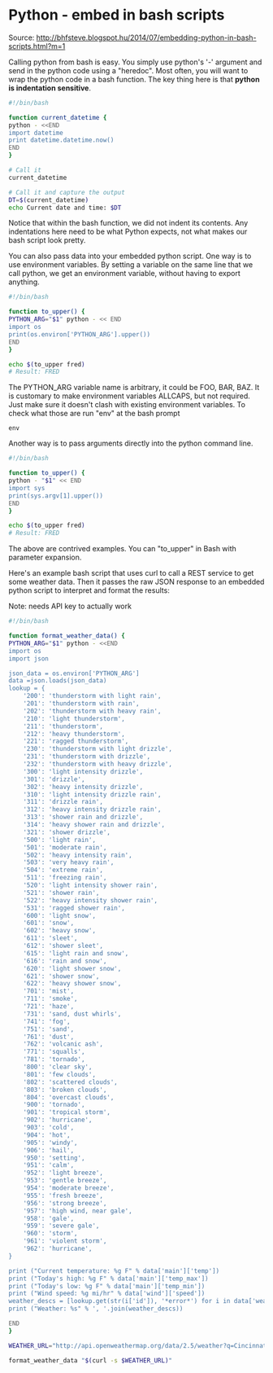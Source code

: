 # Python - embed in bash scripts

Source:
<http://bhfsteve.blogspot.hu/2014/07/embedding-python-in-bash-scripts.html?m=1>

Calling python from bash is easy. You simply use python's '-' argument
and send in the python code using a "heredoc". Most often, you will want
to wrap the python code in a bash function. The key thing here is that
**python is indentation sensitive**.

``` bash
#!/bin/bash

function current_datetime {
python - <<END
import datetime
print datetime.datetime.now()
END
}

# Call it
current_datetime

# Call it and capture the output
DT=$(current_datetime)
echo Current date and time: $DT
```

Notice that within the bash function, we did not indent its contents.
Any indentations here need to be what Python expects, not what makes our
bash script look pretty.

You can also pass data into your embedded python script. One way is to
use environment variables. By setting a variable on the same line that
we call python, we get an environment variable, without having to export
anything.

``` bash
#!/bin/bash

function to_upper() {
PYTHON_ARG="$1" python - << END
import os
print(os.environ['PYTHON_ARG'].upper())
END
}

echo $(to_upper fred)
# Result: FRED
```

The PYTHON_ARG variable name is arbitrary, it could be FOO, BAR, BAZ. It
is customary to make environment variables ALLCAPS, but not required.
Just make sure it doesn't clash with existing environment variables. To
check what those are run "env" at the bash prompt

    env

Another way is to pass arguments directly into the python command line.

``` bash
#!/bin/bash

function to_upper() {
python - "$1" << END
import sys
print(sys.argv[1].upper())
END
}

echo $(to_upper fred)
# Result: FRED
```

The above are contrived examples. You can "to_upper" in Bash with
parameter expansion.

Here's an example bash script that uses curl to call a REST service to
get some weather data. Then it passes the raw JSON response to an
embedded python script to interpret and format the results:

Note: needs API key to actually work
```bash
#!/bin/bash

function format_weather_data() {
PYTHON_ARG="$1" python - <<END
import os
import json

json_data = os.environ['PYTHON_ARG']
data =json.loads(json_data)
lookup = {
    '200': 'thunderstorm with light rain',
    '201': 'thunderstorm with rain',
    '202': 'thunderstorm with heavy rain',
    '210': 'light thunderstorm',
    '211': 'thunderstorm',
    '212': 'heavy thunderstorm',
    '221': 'ragged thunderstorm',
    '230': 'thunderstorm with light drizzle',
    '231': 'thunderstorm with drizzle',
    '232': 'thunderstorm with heavy drizzle',
    '300': 'light intensity drizzle',
    '301': 'drizzle',
    '302': 'heavy intensity drizzle',
    '310': 'light intensity drizzle rain',
    '311': 'drizzle rain',
    '312': 'heavy intensity drizzle rain',
    '313': 'shower rain and drizzle',
    '314': 'heavy shower rain and drizzle',
    '321': 'shower drizzle',
    '500': 'light rain',
    '501': 'moderate rain',
    '502': 'heavy intensity rain',
    '503': 'very heavy rain',
    '504': 'extreme rain',
    '511': 'freezing rain',
    '520': 'light intensity shower rain',
    '521': 'shower rain',
    '522': 'heavy intensity shower rain',
    '531': 'ragged shower rain',
    '600': 'light snow',
    '601': 'snow',
    '602': 'heavy snow',
    '611': 'sleet',
    '612': 'shower sleet',
    '615': 'light rain and snow',
    '616': 'rain and snow',
    '620': 'light shower snow',
    '621': 'shower snow',
    '622': 'heavy shower snow',
    '701': 'mist',
    '711': 'smoke',
    '721': 'haze',
    '731': 'sand, dust whirls',
    '741': 'fog',
    '751': 'sand',
    '761': 'dust',
    '762': 'volcanic ash',
    '771': 'squalls',
    '781': 'tornado',
    '800': 'clear sky',
    '801': 'few clouds',
    '802': 'scattered clouds',
    '803': 'broken clouds',
    '804': 'overcast clouds',
    '900': 'tornado',
    '901': 'tropical storm',
    '902': 'hurricane', 
    '903': 'cold',
    '904': 'hot',
    '905': 'windy',
    '906': 'hail',
    '950': 'setting',
    '951': 'calm',
    '952': 'light breeze',
    '953': 'gentle breeze',
    '954': 'moderate breeze',
    '955': 'fresh breeze',
    '956': 'strong breeze',
    '957': 'high wind, near gale',
    '958': 'gale',
    '959': 'severe gale',
    '960': 'storm',
    '961': 'violent storm',
    '962': 'hurricane',
}

print ("Current temperature: %g F" % data['main']['temp'])
print ("Today's high: %g F" % data['main']['temp_max'])
print ("Today's low: %g F" % data['main']['temp_min'])
print ("Wind speed: %g mi/hr" % data['wind']['speed'])
weather_descs = [lookup.get(str(i['id']), '*error*') for i in data['weather']]
print ("Weather: %s" % ', '.join(weather_descs))

END
}

WEATHER_URL="http://api.openweathermap.org/data/2.5/weather?q=Cincinnati,OH&units=imperial"

format_weather_data "$(curl -s $WEATHER_URL)"
```